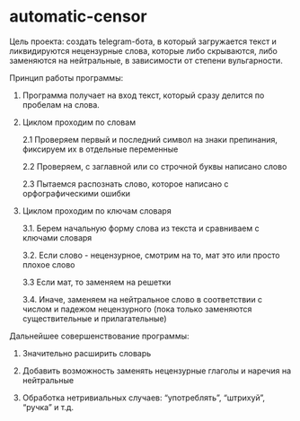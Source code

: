 # automatic-censor
Цель проекта: создать telegram-бота, в который загружается текст и ликвидируются нецензурные слова, которые либо скрываются, либо заменяются на нейтральные, в зависимости от степени вульгарности.

Принцип работы программы:
1. Программа получает на вход текст, который сразу делится по пробелам на слова.
2. Циклом проходим по словам

    2.1 Проверяем первый и последний символ на знаки препинания, фиксируем их в отдельные переменные
 
    2.2 Проверяем, с заглавной или со строчной буквы написано слово
 
    2.3 Пытаемся распознать слово, которое написано с орфографическими ошибки
 
 3. Циклом проходим по ключам словаря
 
    3.1. Берем начальную форму слова из текста и сравниваем с ключами словаря
 
    3.2. Если слово - нецензурное, смотрим на то, мат это или просто плохое слово
  
    3.3 Если мат, то заменяем на решетки
  
    3.4. Иначе, заменяем на нейтральное слово в соответствии с числом и падежом нецензурного (пока только заменяются существительные и прилагательные)
  

Дальнейшее совершенствование программы:

1. Значительно расширить словарь 

2. Добавить возможность заменять нецензурные глаголы и наречия на нейтральные

3. Обработка нетривиальных случаев: “употреблять”, “штрихуй”, “ручка” и т.д.

